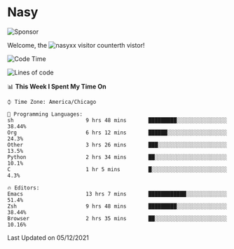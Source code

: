 # Nasy

<!--
<p align="center">
<img height="200" src="https://github-readme-stats.vercel.app/api?username=nasyxx&count_private=true&show_icons=true&theme=dracula&include_all_commits=true"/>
<img height="200" src="https://github-readme-stats.vercel.app/api/top-langs/?username=nasyxx&theme=dracula&hide=html,jupyter+notebook&count_private=true&show_icons=true"/>
</p>

  
----------------
-->

![Sponsor](https://img.shields.io/static/v1.svg?label=Sponsor&message=%E2%9D%A4&logo=GitHub&style=flat&color=pink)
 
Welcome, the ![nasyxx visitor counter](https://count.getloli.com/get/@nasyxx?theme=rule34)th vistor!
 
<!--START_SECTION:waka-->
![Code Time](http://img.shields.io/badge/Code%20Time-1%2C519%20hrs%2048%20mins-blue)

![Lines of code](https://img.shields.io/badge/From%20Hello%20World%20I%27ve%20Written-5%20Million%20lines%20of%20code-blue)

📊 **This Week I Spent My Time On** 

```text
⌚︎ Time Zone: America/Chicago

💬 Programming Languages: 
sh                       9 hrs 48 mins       █████████░░░░░░░░░░░░░░░░   38.44% 
Org                      6 hrs 12 mins       ██████░░░░░░░░░░░░░░░░░░░   24.3% 
Other                    3 hrs 26 mins       ███░░░░░░░░░░░░░░░░░░░░░░   13.5% 
Python                   2 hrs 34 mins       ██░░░░░░░░░░░░░░░░░░░░░░░   10.1% 
C                        1 hr 5 mins         █░░░░░░░░░░░░░░░░░░░░░░░░   4.3%

🔥 Editors: 
Emacs                    13 hrs 7 mins       ████████████░░░░░░░░░░░░░   51.4% 
Zsh                      9 hrs 48 mins       █████████░░░░░░░░░░░░░░░░   38.44% 
Browser                  2 hrs 35 mins       ██░░░░░░░░░░░░░░░░░░░░░░░   10.16%

```


 Last Updated on 05/12/2021
<!--END_SECTION:waka-->

<!-- ![visitors](https://visitor-badge.laobi.icu/badge?page_id=nasyxx.nasyxx) -->

